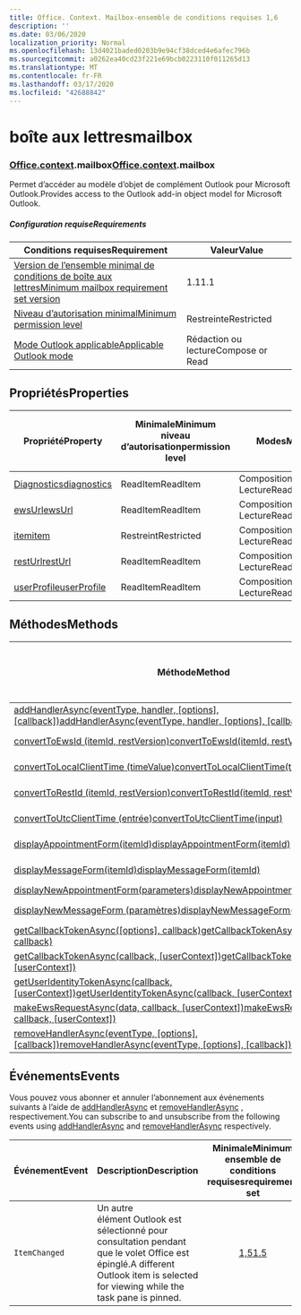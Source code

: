 ```yaml
---
title: Office. Context. Mailbox-ensemble de conditions requises 1,6
description: ''
ms.date: 03/06/2020
localization_priority: Normal
ms.openlocfilehash: 13d4021baded0203b9e94cf38dced4e6afec796b
ms.sourcegitcommit: a0262ea40cd23f221e69bcb0223110f011265d13
ms.translationtype: MT
ms.contentlocale: fr-FR
ms.lasthandoff: 03/17/2020
ms.locfileid: "42688842"
---
```

# <a name="mailbox"></a><span data-ttu-id="08a9b-102">boîte aux lettres</span><span class="sxs-lookup"><span data-stu-id="08a9b-102">mailbox</span></span>

### <a name="officecontextmailbox"></a><span data-ttu-id="08a9b-103">[Office](office.md)[.context](office.context.md).mailbox</span><span class="sxs-lookup"><span data-stu-id="08a9b-103">[Office](office.md)[.context](office.context.md).mailbox</span></span>

<span data-ttu-id="08a9b-104">Permet d’accéder au modèle d’objet de complément Outlook pour Microsoft Outlook.</span><span class="sxs-lookup"><span data-stu-id="08a9b-104">Provides access to the Outlook add-in object model for Microsoft Outlook.</span></span>

##### <a name="requirements"></a><span data-ttu-id="08a9b-105">Configuration requise</span><span class="sxs-lookup"><span data-stu-id="08a9b-105">Requirements</span></span>

|<span data-ttu-id="08a9b-106">Conditions requises</span><span class="sxs-lookup"><span data-stu-id="08a9b-106">Requirement</span></span>| <span data-ttu-id="08a9b-107">Valeur</span><span class="sxs-lookup"><span data-stu-id="08a9b-107">Value</span></span>|
|---|---|
|[<span data-ttu-id="08a9b-108">Version de l’ensemble minimal de conditions de boîte aux lettres</span><span class="sxs-lookup"><span data-stu-id="08a9b-108">Minimum mailbox requirement set version</span></span>](../../requirement-sets/outlook-api-requirement-sets.md)| <span data-ttu-id="08a9b-109">1.1</span><span class="sxs-lookup"><span data-stu-id="08a9b-109">1.1</span></span>|
|[<span data-ttu-id="08a9b-110">Niveau d’autorisation minimal</span><span class="sxs-lookup"><span data-stu-id="08a9b-110">Minimum permission level</span></span>](../../../outlook/understanding-outlook-add-in-permissions.md)| <span data-ttu-id="08a9b-111">Restreinte</span><span class="sxs-lookup"><span data-stu-id="08a9b-111">Restricted</span></span>|
|[<span data-ttu-id="08a9b-112">Mode Outlook applicable</span><span class="sxs-lookup"><span data-stu-id="08a9b-112">Applicable Outlook mode</span></span>](../../../outlook/outlook-add-ins-overview.md#extension-points)| <span data-ttu-id="08a9b-113">Rédaction ou lecture</span><span class="sxs-lookup"><span data-stu-id="08a9b-113">Compose or Read</span></span>|

## <a name="properties"></a><span data-ttu-id="08a9b-114">Propriétés</span><span class="sxs-lookup"><span data-stu-id="08a9b-114">Properties</span></span>

| <span data-ttu-id="08a9b-115">Propriété</span><span class="sxs-lookup"><span data-stu-id="08a9b-115">Property</span></span> | <span data-ttu-id="08a9b-116">Minimale</span><span class="sxs-lookup"><span data-stu-id="08a9b-116">Minimum</span></span><br><span data-ttu-id="08a9b-117">niveau d’autorisation</span><span class="sxs-lookup"><span data-stu-id="08a9b-117">permission level</span></span> | <span data-ttu-id="08a9b-118">Modes</span><span class="sxs-lookup"><span data-stu-id="08a9b-118">Modes</span></span> | <span data-ttu-id="08a9b-119">Type de retour</span><span class="sxs-lookup"><span data-stu-id="08a9b-119">Return type</span></span> | <span data-ttu-id="08a9b-120">Minimale</span><span class="sxs-lookup"><span data-stu-id="08a9b-120">Minimum</span></span><br><span data-ttu-id="08a9b-121">ensemble de conditions requises</span><span class="sxs-lookup"><span data-stu-id="08a9b-121">requirement set</span></span> |
|---|---|---|---|:---:|
| [<span data-ttu-id="08a9b-122">Diagnostics</span><span class="sxs-lookup"><span data-stu-id="08a9b-122">diagnostics</span></span>](/javascript/api/outlook/office.mailbox?view=outlook-js-1.6#diagnostics) | <span data-ttu-id="08a9b-123">ReadItem</span><span class="sxs-lookup"><span data-stu-id="08a9b-123">ReadItem</span></span> | <span data-ttu-id="08a9b-124">Composition</span><span class="sxs-lookup"><span data-stu-id="08a9b-124">Compose</span></span><br><span data-ttu-id="08a9b-125">Lecture</span><span class="sxs-lookup"><span data-stu-id="08a9b-125">Read</span></span> | [<span data-ttu-id="08a9b-126">Diagnostics</span><span class="sxs-lookup"><span data-stu-id="08a9b-126">Diagnostics</span></span>](/javascript/api/outlook/office.diagnostics?view=outlook-js-1.6) | [<span data-ttu-id="08a9b-127">1.1</span><span class="sxs-lookup"><span data-stu-id="08a9b-127">1.1</span></span>](../requirement-set-1.1/outlook-requirement-set-1.1.md) |
| [<span data-ttu-id="08a9b-128">ewsUrl</span><span class="sxs-lookup"><span data-stu-id="08a9b-128">ewsUrl</span></span>](/javascript/api/outlook/office.mailbox?view=outlook-js-1.6#ewsurl) | <span data-ttu-id="08a9b-129">ReadItem</span><span class="sxs-lookup"><span data-stu-id="08a9b-129">ReadItem</span></span> | <span data-ttu-id="08a9b-130">Composition</span><span class="sxs-lookup"><span data-stu-id="08a9b-130">Compose</span></span><br><span data-ttu-id="08a9b-131">Lecture</span><span class="sxs-lookup"><span data-stu-id="08a9b-131">Read</span></span> | <span data-ttu-id="08a9b-132">Chaîne</span><span class="sxs-lookup"><span data-stu-id="08a9b-132">String</span></span> | [<span data-ttu-id="08a9b-133">1.1</span><span class="sxs-lookup"><span data-stu-id="08a9b-133">1.1</span></span>](../requirement-set-1.1/outlook-requirement-set-1.1.md) |
| [<span data-ttu-id="08a9b-134">item</span><span class="sxs-lookup"><span data-stu-id="08a9b-134">item</span></span>](office.context.mailbox.item.md) | <span data-ttu-id="08a9b-135">Restreint</span><span class="sxs-lookup"><span data-stu-id="08a9b-135">Restricted</span></span> | <span data-ttu-id="08a9b-136">Composition</span><span class="sxs-lookup"><span data-stu-id="08a9b-136">Compose</span></span><br><span data-ttu-id="08a9b-137">Lecture</span><span class="sxs-lookup"><span data-stu-id="08a9b-137">Read</span></span> | [<span data-ttu-id="08a9b-138">Élément</span><span class="sxs-lookup"><span data-stu-id="08a9b-138">Item</span></span>](/javascript/api/outlook/office.item?view=outlook-js-1.6) | [<span data-ttu-id="08a9b-139">1.1</span><span class="sxs-lookup"><span data-stu-id="08a9b-139">1.1</span></span>](../requirement-set-1.1/outlook-requirement-set-1.1.md) |
| [<span data-ttu-id="08a9b-140">restUrl</span><span class="sxs-lookup"><span data-stu-id="08a9b-140">restUrl</span></span>](/javascript/api/outlook/office.mailbox?view=outlook-js-1.6#resturl) | <span data-ttu-id="08a9b-141">ReadItem</span><span class="sxs-lookup"><span data-stu-id="08a9b-141">ReadItem</span></span> | <span data-ttu-id="08a9b-142">Composition</span><span class="sxs-lookup"><span data-stu-id="08a9b-142">Compose</span></span><br><span data-ttu-id="08a9b-143">Lecture</span><span class="sxs-lookup"><span data-stu-id="08a9b-143">Read</span></span> | <span data-ttu-id="08a9b-144">Chaîne</span><span class="sxs-lookup"><span data-stu-id="08a9b-144">String</span></span> | [<span data-ttu-id="08a9b-145">1,5</span><span class="sxs-lookup"><span data-stu-id="08a9b-145">1.5</span></span>](../requirement-set-1.5/outlook-requirement-set-1.5.md) |
| [<span data-ttu-id="08a9b-146">userProfile</span><span class="sxs-lookup"><span data-stu-id="08a9b-146">userProfile</span></span>](/javascript/api/outlook/office.mailbox?view=outlook-js-1.5#userprofile) | <span data-ttu-id="08a9b-147">ReadItem</span><span class="sxs-lookup"><span data-stu-id="08a9b-147">ReadItem</span></span> | <span data-ttu-id="08a9b-148">Composition</span><span class="sxs-lookup"><span data-stu-id="08a9b-148">Compose</span></span><br><span data-ttu-id="08a9b-149">Lecture</span><span class="sxs-lookup"><span data-stu-id="08a9b-149">Read</span></span> | [<span data-ttu-id="08a9b-150">Profil</span><span class="sxs-lookup"><span data-stu-id="08a9b-150">UserProfile</span></span>](/javascript/api/outlook/office.userprofile?view=outlook-js-1.6) | [<span data-ttu-id="08a9b-151">1.1</span><span class="sxs-lookup"><span data-stu-id="08a9b-151">1.1</span></span>](../requirement-set-1.1/outlook-requirement-set-1.1.md) |

## <a name="methods"></a><span data-ttu-id="08a9b-152">Méthodes</span><span class="sxs-lookup"><span data-stu-id="08a9b-152">Methods</span></span>

| <span data-ttu-id="08a9b-153">Méthode</span><span class="sxs-lookup"><span data-stu-id="08a9b-153">Method</span></span> | <span data-ttu-id="08a9b-154">Minimale</span><span class="sxs-lookup"><span data-stu-id="08a9b-154">Minimum</span></span><br><span data-ttu-id="08a9b-155">niveau d’autorisation</span><span class="sxs-lookup"><span data-stu-id="08a9b-155">permission level</span></span> | <span data-ttu-id="08a9b-156">Modes</span><span class="sxs-lookup"><span data-stu-id="08a9b-156">Modes</span></span> | <span data-ttu-id="08a9b-157">Minimale</span><span class="sxs-lookup"><span data-stu-id="08a9b-157">Minimum</span></span><br><span data-ttu-id="08a9b-158">ensemble de conditions requises</span><span class="sxs-lookup"><span data-stu-id="08a9b-158">requirement set</span></span> |
|---|---|---|:---:|
| <span data-ttu-id="08a9b-159">[addHandlerAsync(eventType, handler, [options], [callback])](/javascript/api/outlook/office.mailbox?view=outlook-js-1.6#addhandlerasync-eventtype--handler--options--callback-)</span><span class="sxs-lookup"><span data-stu-id="08a9b-159">[addHandlerAsync(eventType, handler, [options], [callback])](/javascript/api/outlook/office.mailbox?view=outlook-js-1.6#addhandlerasync-eventtype--handler--options--callback-)</span></span> | <span data-ttu-id="08a9b-160">ReadItem</span><span class="sxs-lookup"><span data-stu-id="08a9b-160">ReadItem</span></span> | <span data-ttu-id="08a9b-161">Composition</span><span class="sxs-lookup"><span data-stu-id="08a9b-161">Compose</span></span><br><span data-ttu-id="08a9b-162">Lecture</span><span class="sxs-lookup"><span data-stu-id="08a9b-162">Read</span></span> | [<span data-ttu-id="08a9b-163">1,5</span><span class="sxs-lookup"><span data-stu-id="08a9b-163">1.5</span></span>](../requirement-set-1.5/outlook-requirement-set-1.5.md) |
| [<span data-ttu-id="08a9b-164">convertToEwsId (itemId, restVersion)</span><span class="sxs-lookup"><span data-stu-id="08a9b-164">convertToEwsId(itemId, restVersion)</span></span>](/javascript/api/outlook/office.mailbox?view=outlook-js-1.6#converttoewsid-itemid--restversion-) | <span data-ttu-id="08a9b-165">Restreint</span><span class="sxs-lookup"><span data-stu-id="08a9b-165">Restricted</span></span> | <span data-ttu-id="08a9b-166">Composition</span><span class="sxs-lookup"><span data-stu-id="08a9b-166">Compose</span></span><br><span data-ttu-id="08a9b-167">Lecture</span><span class="sxs-lookup"><span data-stu-id="08a9b-167">Read</span></span> | [<span data-ttu-id="08a9b-168">1.3</span><span class="sxs-lookup"><span data-stu-id="08a9b-168">1.3</span></span>](../requirement-set-1.3/outlook-requirement-set-1.3.md) |
| [<span data-ttu-id="08a9b-169">convertToLocalClientTime (timeValue)</span><span class="sxs-lookup"><span data-stu-id="08a9b-169">convertToLocalClientTime(timeValue)</span></span>](/javascript/api/outlook/office.mailbox?view=outlook-js-1.6#converttolocalclienttime-timevalue-) | <span data-ttu-id="08a9b-170">ReadItem</span><span class="sxs-lookup"><span data-stu-id="08a9b-170">ReadItem</span></span> | <span data-ttu-id="08a9b-171">Composition</span><span class="sxs-lookup"><span data-stu-id="08a9b-171">Compose</span></span><br><span data-ttu-id="08a9b-172">Lecture</span><span class="sxs-lookup"><span data-stu-id="08a9b-172">Read</span></span> | [<span data-ttu-id="08a9b-173">1.1</span><span class="sxs-lookup"><span data-stu-id="08a9b-173">1.1</span></span>](../requirement-set-1.1/outlook-requirement-set-1.1.md) |
| [<span data-ttu-id="08a9b-174">convertToRestId (itemId, restVersion)</span><span class="sxs-lookup"><span data-stu-id="08a9b-174">convertToRestId(itemId, restVersion)</span></span>](/javascript/api/outlook/office.mailbox?view=outlook-js-1.6#converttorestid-itemid--restversion-) | <span data-ttu-id="08a9b-175">Restreint</span><span class="sxs-lookup"><span data-stu-id="08a9b-175">Restricted</span></span> | <span data-ttu-id="08a9b-176">Composition</span><span class="sxs-lookup"><span data-stu-id="08a9b-176">Compose</span></span><br><span data-ttu-id="08a9b-177">Lecture</span><span class="sxs-lookup"><span data-stu-id="08a9b-177">Read</span></span> | [<span data-ttu-id="08a9b-178">1.3</span><span class="sxs-lookup"><span data-stu-id="08a9b-178">1.3</span></span>](../requirement-set-1.3/outlook-requirement-set-1.3.md) |
| [<span data-ttu-id="08a9b-179">convertToUtcClientTime (entrée)</span><span class="sxs-lookup"><span data-stu-id="08a9b-179">convertToUtcClientTime(input)</span></span>](/javascript/api/outlook/office.mailbox?view=outlook-js-1.6#converttoutcclienttime-input-) | <span data-ttu-id="08a9b-180">ReadItem</span><span class="sxs-lookup"><span data-stu-id="08a9b-180">ReadItem</span></span> | <span data-ttu-id="08a9b-181">Composition</span><span class="sxs-lookup"><span data-stu-id="08a9b-181">Compose</span></span><br><span data-ttu-id="08a9b-182">Lecture</span><span class="sxs-lookup"><span data-stu-id="08a9b-182">Read</span></span> | [<span data-ttu-id="08a9b-183">1.1</span><span class="sxs-lookup"><span data-stu-id="08a9b-183">1.1</span></span>](../requirement-set-1.1/outlook-requirement-set-1.1.md) |
| [<span data-ttu-id="08a9b-184">displayAppointmentForm(itemId)</span><span class="sxs-lookup"><span data-stu-id="08a9b-184">displayAppointmentForm(itemId)</span></span>](/javascript/api/outlook/office.mailbox?view=outlook-js-1.6#displayappointmentform-itemid-) | <span data-ttu-id="08a9b-185">ReadItem</span><span class="sxs-lookup"><span data-stu-id="08a9b-185">ReadItem</span></span> | <span data-ttu-id="08a9b-186">Composition</span><span class="sxs-lookup"><span data-stu-id="08a9b-186">Compose</span></span><br><span data-ttu-id="08a9b-187">Lecture</span><span class="sxs-lookup"><span data-stu-id="08a9b-187">Read</span></span> | [<span data-ttu-id="08a9b-188">1.1</span><span class="sxs-lookup"><span data-stu-id="08a9b-188">1.1</span></span>](../requirement-set-1.1/outlook-requirement-set-1.1.md) |
| [<span data-ttu-id="08a9b-189">displayMessageForm(itemId)</span><span class="sxs-lookup"><span data-stu-id="08a9b-189">displayMessageForm(itemId)</span></span>](/javascript/api/outlook/office.mailbox?view=outlook-js-1.6#displaymessageform-itemid-) | <span data-ttu-id="08a9b-190">ReadItem</span><span class="sxs-lookup"><span data-stu-id="08a9b-190">ReadItem</span></span> | <span data-ttu-id="08a9b-191">Composition</span><span class="sxs-lookup"><span data-stu-id="08a9b-191">Compose</span></span><br><span data-ttu-id="08a9b-192">Lecture</span><span class="sxs-lookup"><span data-stu-id="08a9b-192">Read</span></span> | [<span data-ttu-id="08a9b-193">1.1</span><span class="sxs-lookup"><span data-stu-id="08a9b-193">1.1</span></span>](../requirement-set-1.1/outlook-requirement-set-1.1.md) |
| [<span data-ttu-id="08a9b-194">displayNewAppointmentForm(parameters)</span><span class="sxs-lookup"><span data-stu-id="08a9b-194">displayNewAppointmentForm(parameters)</span></span>](/javascript/api/outlook/office.mailbox?view=outlook-js-1.6#displaynewappointmentform-parameters-) | <span data-ttu-id="08a9b-195">ReadItem</span><span class="sxs-lookup"><span data-stu-id="08a9b-195">ReadItem</span></span> | <span data-ttu-id="08a9b-196">Lecture</span><span class="sxs-lookup"><span data-stu-id="08a9b-196">Read</span></span> | [<span data-ttu-id="08a9b-197">1.1</span><span class="sxs-lookup"><span data-stu-id="08a9b-197">1.1</span></span>](../requirement-set-1.1/outlook-requirement-set-1.1.md) |
| [<span data-ttu-id="08a9b-198">displayNewMessageForm (paramètres)</span><span class="sxs-lookup"><span data-stu-id="08a9b-198">displayNewMessageForm(parameters)</span></span>](/javascript/api/outlook/office.mailbox?view=outlook-js-1.6#displaynewmessageform-parameters-) | <span data-ttu-id="08a9b-199">ReadItem</span><span class="sxs-lookup"><span data-stu-id="08a9b-199">ReadItem</span></span> | <span data-ttu-id="08a9b-200">Composition</span><span class="sxs-lookup"><span data-stu-id="08a9b-200">Compose</span></span><br><span data-ttu-id="08a9b-201">Lecture</span><span class="sxs-lookup"><span data-stu-id="08a9b-201">Read</span></span> | [<span data-ttu-id="08a9b-202">1,6</span><span class="sxs-lookup"><span data-stu-id="08a9b-202">1.6</span></span>](../requirement-set-1.6/outlook-requirement-set-1.6.md) |
| <span data-ttu-id="08a9b-203">[getCallbackTokenAsync([options], callback)](/javascript/api/outlook/office.mailbox?view=outlook-js-1.6#getcallbacktokenasync-options--callback-)</span><span class="sxs-lookup"><span data-stu-id="08a9b-203">[getCallbackTokenAsync([options], callback)](/javascript/api/outlook/office.mailbox?view=outlook-js-1.6#getcallbacktokenasync-options--callback-)</span></span> | <span data-ttu-id="08a9b-204">ReadItem</span><span class="sxs-lookup"><span data-stu-id="08a9b-204">ReadItem</span></span> | <span data-ttu-id="08a9b-205">Composition</span><span class="sxs-lookup"><span data-stu-id="08a9b-205">Compose</span></span><br><span data-ttu-id="08a9b-206">Lecture</span><span class="sxs-lookup"><span data-stu-id="08a9b-206">Read</span></span> | [<span data-ttu-id="08a9b-207">1,5</span><span class="sxs-lookup"><span data-stu-id="08a9b-207">1.5</span></span>](../requirement-set-1.5/outlook-requirement-set-1.5.md) |
| <span data-ttu-id="08a9b-208">[getCallbackTokenAsync(callback, [userContext])](/javascript/api/outlook/office.mailbox?view=outlook-js-1.6#getcallbacktokenasync-callback--usercontext-)</span><span class="sxs-lookup"><span data-stu-id="08a9b-208">[getCallbackTokenAsync(callback, [userContext])](/javascript/api/outlook/office.mailbox?view=outlook-js-1.6#getcallbacktokenasync-callback--usercontext-)</span></span> | <span data-ttu-id="08a9b-209">ReadItem</span><span class="sxs-lookup"><span data-stu-id="08a9b-209">ReadItem</span></span> | <span data-ttu-id="08a9b-210">Composition</span><span class="sxs-lookup"><span data-stu-id="08a9b-210">Compose</span></span><br><span data-ttu-id="08a9b-211">Lecture</span><span class="sxs-lookup"><span data-stu-id="08a9b-211">Read</span></span> | [<span data-ttu-id="08a9b-212">1.3</span><span class="sxs-lookup"><span data-stu-id="08a9b-212">1.3</span></span>](../requirement-set-1.3/outlook-requirement-set-1.3.md)<br>[<span data-ttu-id="08a9b-213">1.1</span><span class="sxs-lookup"><span data-stu-id="08a9b-213">1.1</span></span>](../requirement-set-1.1/outlook-requirement-set-1.1.md) |
| <span data-ttu-id="08a9b-214">[getUserIdentityTokenAsync(callback, [userContext])](/javascript/api/outlook/office.mailbox?view=outlook-js-1.6#getuseridentitytokenasync-callback--usercontext-)</span><span class="sxs-lookup"><span data-stu-id="08a9b-214">[getUserIdentityTokenAsync(callback, [userContext])](/javascript/api/outlook/office.mailbox?view=outlook-js-1.6#getuseridentitytokenasync-callback--usercontext-)</span></span> | <span data-ttu-id="08a9b-215">ReadItem</span><span class="sxs-lookup"><span data-stu-id="08a9b-215">ReadItem</span></span> | <span data-ttu-id="08a9b-216">Composition</span><span class="sxs-lookup"><span data-stu-id="08a9b-216">Compose</span></span><br><span data-ttu-id="08a9b-217">Lecture</span><span class="sxs-lookup"><span data-stu-id="08a9b-217">Read</span></span> | [<span data-ttu-id="08a9b-218">1.1</span><span class="sxs-lookup"><span data-stu-id="08a9b-218">1.1</span></span>](../requirement-set-1.1/outlook-requirement-set-1.1.md) |
| <span data-ttu-id="08a9b-219">[makeEwsRequestAsync(data, callback, [userContext])](/javascript/api/outlook/office.mailbox?view=outlook-js-1.6#makeewsrequestasync-data--callback--usercontext-)</span><span class="sxs-lookup"><span data-stu-id="08a9b-219">[makeEwsRequestAsync(data, callback, [userContext])](/javascript/api/outlook/office.mailbox?view=outlook-js-1.6#makeewsrequestasync-data--callback--usercontext-)</span></span> | <span data-ttu-id="08a9b-220">ReadWriteMailbox</span><span class="sxs-lookup"><span data-stu-id="08a9b-220">ReadWriteMailbox</span></span> | <span data-ttu-id="08a9b-221">Composition</span><span class="sxs-lookup"><span data-stu-id="08a9b-221">Compose</span></span><br><span data-ttu-id="08a9b-222">Lecture</span><span class="sxs-lookup"><span data-stu-id="08a9b-222">Read</span></span> | [<span data-ttu-id="08a9b-223">1.1</span><span class="sxs-lookup"><span data-stu-id="08a9b-223">1.1</span></span>](../requirement-set-1.1/outlook-requirement-set-1.1.md) |
| <span data-ttu-id="08a9b-224">[removeHandlerAsync(eventType, [options], [callback])](/javascript/api/outlook/office.mailbox?view=outlook-js-1.6#removehandlerasync-eventtype--options--callback-)</span><span class="sxs-lookup"><span data-stu-id="08a9b-224">[removeHandlerAsync(eventType, [options], [callback])](/javascript/api/outlook/office.mailbox?view=outlook-js-1.6#removehandlerasync-eventtype--options--callback-)</span></span> | <span data-ttu-id="08a9b-225">ReadItem</span><span class="sxs-lookup"><span data-stu-id="08a9b-225">ReadItem</span></span> | <span data-ttu-id="08a9b-226">Composition</span><span class="sxs-lookup"><span data-stu-id="08a9b-226">Compose</span></span><br><span data-ttu-id="08a9b-227">Lecture</span><span class="sxs-lookup"><span data-stu-id="08a9b-227">Read</span></span> | [<span data-ttu-id="08a9b-228">1,5</span><span class="sxs-lookup"><span data-stu-id="08a9b-228">1.5</span></span>](../requirement-set-1.5/outlook-requirement-set-1.5.md) |

## <a name="events"></a><span data-ttu-id="08a9b-229">Événements</span><span class="sxs-lookup"><span data-stu-id="08a9b-229">Events</span></span>

<span data-ttu-id="08a9b-230">Vous pouvez vous abonner et annuler l’abonnement aux événements suivants à l’aide de [addHandlerAsync](/javascript/api/outlook/office.mailbox?view=outlook-js-1.6#addhandlerasync-eventtype--handler--options--callback-) et [removeHandlerAsync](/javascript/api/outlook/office.mailbox?view=outlook-js-1.6#removehandlerasync-eventtype--options--callback-) , respectivement.</span><span class="sxs-lookup"><span data-stu-id="08a9b-230">You can subscribe to and unsubscribe from the following events using [addHandlerAsync](/javascript/api/outlook/office.mailbox?view=outlook-js-1.6#addhandlerasync-eventtype--handler--options--callback-) and [removeHandlerAsync](/javascript/api/outlook/office.mailbox?view=outlook-js-1.6#removehandlerasync-eventtype--options--callback-) respectively.</span></span>

| <span data-ttu-id="08a9b-231">Événement</span><span class="sxs-lookup"><span data-stu-id="08a9b-231">Event</span></span> | <span data-ttu-id="08a9b-232">Description</span><span class="sxs-lookup"><span data-stu-id="08a9b-232">Description</span></span> | <span data-ttu-id="08a9b-233">Minimale</span><span class="sxs-lookup"><span data-stu-id="08a9b-233">Minimum</span></span><br><span data-ttu-id="08a9b-234">ensemble de conditions requises</span><span class="sxs-lookup"><span data-stu-id="08a9b-234">requirement set</span></span> |
|---|---|:---:|
|`ItemChanged`| <span data-ttu-id="08a9b-235">Un autre élément Outlook est sélectionné pour consultation pendant que le volet Office est épinglé.</span><span class="sxs-lookup"><span data-stu-id="08a9b-235">A different Outlook item is selected for viewing while the task pane is pinned.</span></span> | [<span data-ttu-id="08a9b-236">1,5</span><span class="sxs-lookup"><span data-stu-id="08a9b-236">1.5</span></span>](../requirement-set-1.5/outlook-requirement-set-1.5.md) |
